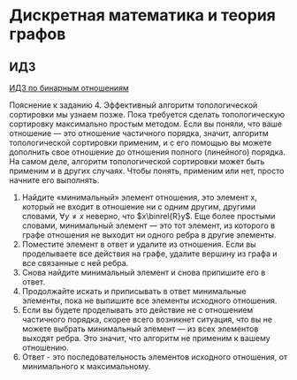#  Дискретная математика и теория графов

## ИДЗ

[ИДЗ по бинарным отношениям](idz-bin-relations.pdf)

Пояснение к заданию 4. Эффективный алгоритм топологической сортировки мы узнаем позже. Пока требуется
сделать топологическую сортировку максимально простым методом. Если вы поняли, что ваше отношение — это
отношение частичного порядка, значит, алгоритм топологической сортировки применим, и с его помощью
вы можете дополнить свое отношение до отношения полного (линейного) порядка. На самом деле, алгоритм
топологической сортировки может быть применим и в других случаях. Чтобы понять, применим или нет,
просто начните его выполнять.

1. Найдите «минимальный» элемент отношения, это элемент x, который не входит в отношение ни с одним другим,
другими словами, $\forall y\ne x$ неверно, что $x\binrel{R}y$. Еще более простыми словами, минимальный
элемент — это тот элемент, из которого в графе отношения не выходит ни одного ребра в другие элементы.
1. Поместите элемент в ответ и удалите из отношения. Если вы проделываете все действия на графе,
удалите вершину из графа и все связанные с ней ребра.
1. Снова найдите минимальный элемент и снова припишите его в ответ.
1. Продолжайте искать и приписывать в ответ минимальные элементы, пока не выпишите все элементы
исходного отношения.
1. Если вы будете проделывать это действие не с отношением частичного порядка, скорее всего возникнет
ситуация, что вы не можете выбрать минимальный элемент — из всех элементов выходят ребра. Это
значит, что алгоритм не применим к вашему отношению.
1. Ответ - это последовательность элементов исходного отношения, от минимального к максимальному.
